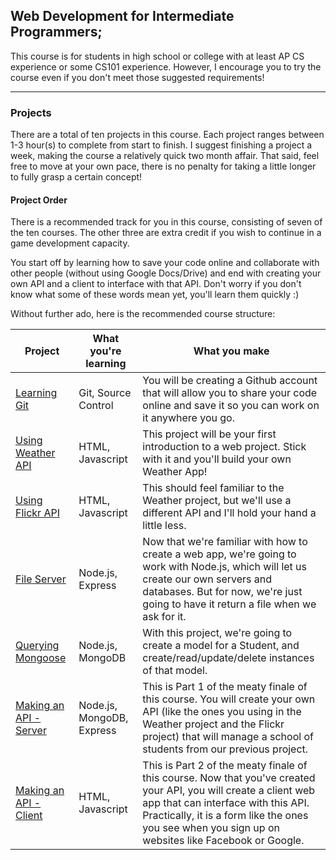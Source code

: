 ## Web Development for Intermediate Programmers;

This course is for students in high school or college with at least AP CS experience or some CS101 experience. However, I encourage you to try the course even if you don't meet those suggested requirements!

----

### Projects

There are a total of ten projects in this course. Each project ranges between 1-3 hour(s) to complete from start to finish. I suggest finishing a project a week, making the course a relatively quick two month affair. That said, feel free to move at your own pace, there is no penalty for taking a little longer to fully grasp a certain concept!

#### Project Order

There is a recommended track for you in this course, consisting of seven of the ten courses. The other three are extra credit if you wish to continue in a game development capacity.

You start off by learning how to save your code online and collaborate with other people (without using Google Docs/Drive) and end with creating your own API and a client to interface with that API. Don't worry if you don't know what some of these words mean yet, you'll learn them quickly :)

Without further ado, here is the recommended course structure:

Project | What you're learning | What you make
------------ | ------------- | -------------
[Learning Git](learning-git/) | Git, Source Control | You will be creating a Github account that will allow you to share your code online and save it so you can work on it anywhere you go.
[Using Weather API](usingWeatherApi/) | HTML, Javascript | This project will be your first introduction to a web project. Stick with it and you'll build your own Weather App!
[Using Flickr API](usingFlickrApi/) | HTML, Javascript | This should feel familiar to the Weather project, but we'll use a different API and I'll hold your hand a little less.
[File Server](fileServer/) | Node.js, Express | Now that we're familiar with how to create a web app, we're going to work with Node.js, which will let us create our own servers and databases. But for now, we're just going to have it return a file when we ask for it.
[Querying Mongoose](queryingMongoose/) | Node.js, MongoDB | With this project, we're going to create a model for a Student, and create/read/update/delete instances of that model.
[Making an API - Server](http://github.com/aarohmankad/makingApi-server/) | Node.js, MongoDB, Express | This is Part 1 of the meaty finale of this course. You will create your own API (like the ones you using in the Weather project and the Flickr project) that will manage a school of students from our previous project.
[Making an API - Client](http://github.com/aarohmankad/makingApi-client/) | HTML, Javascript | This is Part 2 of the meaty finale of this course. Now that you've created your API, you will create a client web app that can interface with this API. Practically, it is a form like the ones you see when you sign up on websites like Facebook or Google.